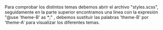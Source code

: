 Para comprobar los distintos temas debemos abrir el archivo "styles.scss", seguidamente en la parte superior encontramos una línea
con la expresión "@use 'theme-B' as *;" , debemos sustituir las palabras 'theme-B' por 'theme-A' para visualizar los diferentes temas.